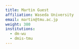 ```yaml
---
title: Martin Guest
affiliation: Waseda University
email: martin@tmu.ac.jp
weight: 380
institutions:
  - dm-wu
  - dmis-tmu
---
```

